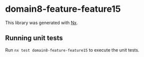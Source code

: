 # domain8-feature-feature15

This library was generated with [Nx](https://nx.dev).

## Running unit tests

Run `nx test domain8-feature-feature15` to execute the unit tests.
